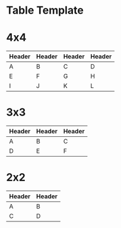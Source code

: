 # Table Template

# 4x4
| Header | Header | Header | Header |
|--------|--------|--------|--------|
| A      | B      | C      | D      |
| E      | F      | G      | H      |
| I      | J      | K      | L      |


# 3x3
| Header | Header | Header |
|--------|--------|--------|
| A      | B      | C      |
| D      | E      | F      |

# 2x2
| Header | Header |
|--------|--------|
| A      | B      |
| C      | D      |